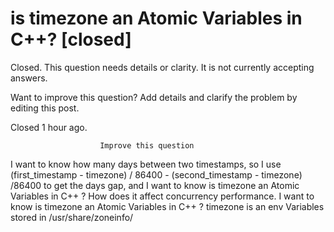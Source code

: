 
# is timezone an Atomic Variables in C++? [closed]







Closed. This question needs details or clarity. It is not currently accepting answers.
                        
                    










Want to improve this question? Add details and clarify the problem by editing this post.


Closed 1 hour ago.







                        Improve this question
                    



I want to know how many days between two timestamps, so I use
(first_timestamp - timezone) / 86400 - (second_timestamp - timezone) /86400 to get the days gap, and I want to know is timezone an Atomic Variables in C++ ? How does it affect concurrency performance.
I want to know is timezone an Atomic Variables in C++ ?
timezone is an env Variables stored in /usr/share/zoneinfo/

        